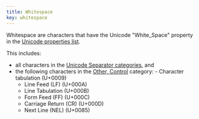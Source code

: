 ```yaml
---
title: Whitespace
key: whitespace
---
```


Whitespace are characters that have the Unicode "White_Space" property in the [Unicode properties list](https://www.unicode.org/Public/UCD/latest/ucd/PropList.txt).

This includes: 

- all characters in the [Unicode Separator categories](https://www.unicode.org/versions/Unicode11.0.0/ch04.pdf#G134153), and
- the following characters in the [Other, Control](https://www.unicode.org/versions/Unicode11.0.0/ch04.pdf#G134153) category:    - Character tabulation (U+0009)
   - Line Feed (LF) (U+000A)
   - Line Tabulation (U+000B)
   - Form Feed (FF) (U+000C)
   - Carriage Return (CR) (U+000D)
   - Next Line (NEL) (U+0085)

